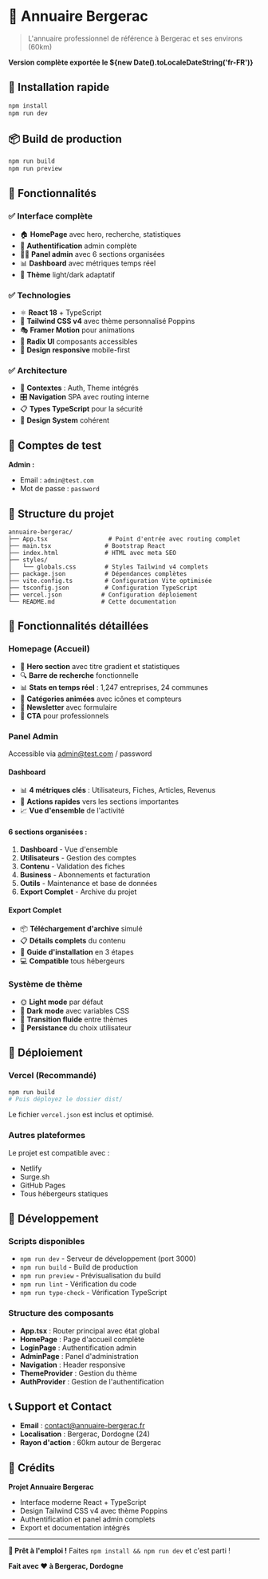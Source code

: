 # 🏢 Annuaire Bergerac

> L'annuaire professionnel de référence à Bergerac et ses environs (60km)

**Version complète exportée le ${new Date().toLocaleDateString('fr-FR')}**

## 🚀 Installation rapide

```bash
npm install
npm run dev
```

## 📦 Build de production

```bash
npm run build
npm run preview
```

## 🎯 Fonctionnalités

### ✅ **Interface complète**
- 🏠 **HomePage** avec hero, recherche, statistiques
- 🔐 **Authentification** admin complète
- 👨‍💼 **Panel admin** avec 6 sections organisées
- 📊 **Dashboard** avec métriques temps réel
- 🎨 **Thème** light/dark adaptatif

### ✅ **Technologies**
- ⚛️ **React 18** + TypeScript
- 🎨 **Tailwind CSS v4** avec thème personnalisé Poppins
- 🎭 **Framer Motion** pour animations
- 🧩 **Radix UI** composants accessibles
- 📱 **Design responsive** mobile-first

### ✅ **Architecture**
- 🔧 **Contextes** : Auth, Theme intégrés
- 🎛️ **Navigation** SPA avec routing interne
- 📋 **Types TypeScript** pour la sécurité
- 🎨 **Design System** cohérent

## 🔑 Comptes de test

**Admin :**
- Email : `admin@test.com`
- Mot de passe : `password`

## 📁 Structure du projet

```
annuaire-bergerac/
├── App.tsx                 # Point d'entrée avec routing complet
├── main.tsx               # Bootstrap React
├── index.html             # HTML avec meta SEO
├── styles/
│   └── globals.css        # Styles Tailwind v4 complets
├── package.json           # Dépendances complètes
├── vite.config.ts         # Configuration Vite optimisée
├── tsconfig.json          # Configuration TypeScript
├── vercel.json           # Configuration déploiement
└── README.md             # Cette documentation
```

## 🎨 Fonctionnalités détaillées

### **Homepage (Accueil)**
- 🎯 **Hero section** avec titre gradient et statistiques
- 🔍 **Barre de recherche** fonctionnelle
- 📊 **Stats en temps réel** : 1,247 entreprises, 24 communes
- 🎨 **Catégories animées** avec icônes et compteurs
- 📧 **Newsletter** avec formulaire
- 🚀 **CTA** pour professionnels

### **Panel Admin**
Accessible via admin@test.com / password

#### **Dashboard**
- 📊 **4 métriques clés** : Utilisateurs, Fiches, Articles, Revenus
- 🎯 **Actions rapides** vers les sections importantes
- 📈 **Vue d'ensemble** de l'activité

#### **6 sections organisées :**
1. **Dashboard** - Vue d'ensemble
2. **Utilisateurs** - Gestion des comptes
3. **Contenu** - Validation des fiches
4. **Business** - Abonnements et facturation
5. **Outils** - Maintenance et base de données
6. **Export Complet** - Archive du projet

#### **Export Complet**
- 📦 **Téléchargement d'archive** simulé
- 📋 **Détails complets** du contenu
- 🚀 **Guide d'installation** en 3 étapes
- 💻 **Compatible** tous hébergeurs

### **Système de thème**
- 🌞 **Light mode** par défaut
- 🌙 **Dark mode** avec variables CSS
- 🎨 **Transition fluide** entre thèmes
- 💾 **Persistance** du choix utilisateur

## 🚀 Déploiement

### **Vercel (Recommandé)**
```bash
npm run build
# Puis déployez le dossier dist/
```

Le fichier `vercel.json` est inclus et optimisé.

### **Autres plateformes**
Le projet est compatible avec :
- Netlify
- Surge.sh
- GitHub Pages
- Tous hébergeurs statiques

## 🎯 Développement

### **Scripts disponibles**
- `npm run dev` - Serveur de développement (port 3000)
- `npm run build` - Build de production
- `npm run preview` - Prévisualisation du build
- `npm run lint` - Vérification du code
- `npm run type-check` - Vérification TypeScript

### **Structure des composants**
- **App.tsx** : Router principal avec état global
- **HomePage** : Page d'accueil complète
- **LoginPage** : Authentification admin
- **AdminPage** : Panel d'administration
- **Navigation** : Header responsive
- **ThemeProvider** : Gestion du thème
- **AuthProvider** : Gestion de l'authentification

## 📞 Support et Contact

- **Email** : contact@annuaire-bergerac.fr
- **Localisation** : Bergerac, Dordogne (24)
- **Rayon d'action** : 60km autour de Bergerac

## 🎉 Crédits

**Projet Annuaire Bergerac**
- Interface moderne React + TypeScript
- Design Tailwind CSS v4 avec thème Poppins
- Authentification et panel admin complets
- Export et documentation intégrés

---

**🎯 Prêt à l'emploi !** 
Faites `npm install && npm run dev` et c'est parti !

**Fait avec ❤️ à Bergerac, Dordogne**
